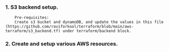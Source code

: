 



### 1. S3 backend setup.
        Pre-requisites: 
        Create s3 bucket and dynamoDB, and update the values in this file (https://github.com/raviforkool/terraform/blob/main/aws-terraform/s3_backend.tf) under terraform/backend block.
        
### 2. Create and setup various AWS resources.
